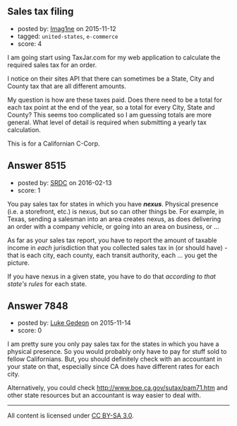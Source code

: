 ## Sales tax filing

- posted by: [Imag1ne](https://stackexchange.com/users/7286940/imag1ne) on 2015-11-12
- tagged: `united-states`, `e-commerce`
- score: 4

I am going start using TaxJar.com for my web application to calculate the required sales tax for an order.

I notice on their sites API that there can sometimes be a State, City and County tax that are all different amounts.

My question is how are these taxes paid. Does there need to be a total for each tax point at the end of the year, so a total for every City, State and County? This seems too complicated so I am guessing totals are more general. What level of detail is required when submitting a yearly tax calculation.

This is for a Californian C-Corp.


## Answer 8515

- posted by: [SRDC](https://stackexchange.com/users/5438059/srdc) on 2016-02-13
- score: 1

You pay sales tax for states in which you have ***nexus***. Physical presence (i.e. a storefront, etc.) is nexus, but so can other things be. For example, in Texas, sending a salesman into an area creates nexus, as does delivering an order with a company vehicle, or going into an area on business, or ...

As far as your sales tax report, you have to report the amount of taxable income in *each* jurisdiction that you collected sales tax in (or should have) - that is each city, each county, each transit authority, each ... you get the picture.

If you have nexus in a given state, you have to do that *according to that state's rules* for each state.


## Answer 7848

- posted by: [Luke Gedeon](https://stackexchange.com/users/1119600/luke-gedeon) on 2015-11-14
- score: 0

I am pretty sure you only pay sales tax for the states in which you have a physical presence. So you would probably only have to pay for stuff sold to fellow Californians. But, you should definitely check with an accountant in your state on that, especially since CA does have different rates for each city.

Alternatively, you could check http://www.boe.ca.gov/sutax/pam71.htm and other state resources but an accountant is way easier to deal with.



---

All content is licensed under [CC BY-SA 3.0](https://creativecommons.org/licenses/by-sa/3.0/).
